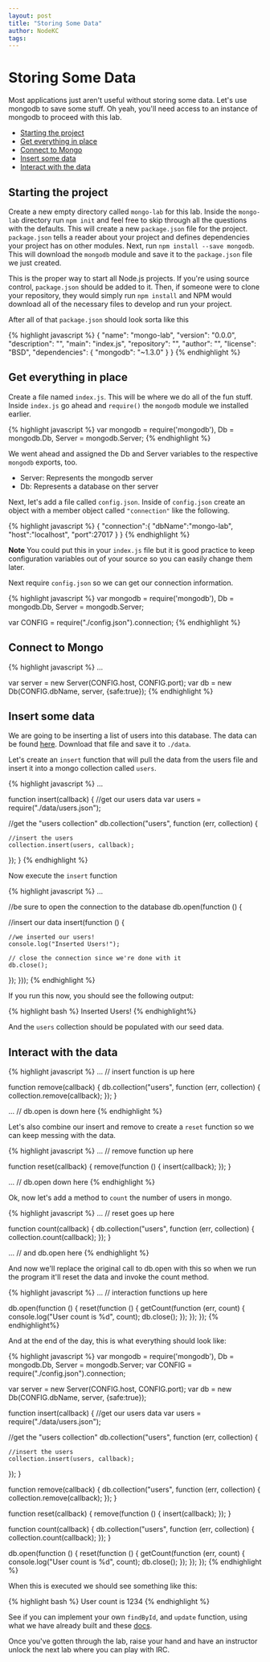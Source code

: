 ```yaml
---
layout: post
title: "Storing Some Data"
author: NodeKC
tags:
---
```


# Storing Some Data

Most applications just aren't useful without storing some data. Let's use mongodb to save some stuff. Oh yeah, you'll need access to an instance of mongodb to proceed with this lab.

* [Starting the project](#starting_the_project)
* [Get everything in place](#get_everything_in_place)
* [Connect to Mongo](#connect_to_mongo)
* [Insert some data](#insert_some_data)
* [Interact with the data](#interact_with_the_data)

## Starting the project

Create a new empty directory called `mongo-lab` for this lab. Inside the `mongo-lab` directory run `npm init` and feel free to skip through all the questions with the defaults. This will create a new `package.json` file for the project. `package.json` tells a reader about your project and defines dependencies your project has on other modules. Next, run `npm install --save mongodb`. This will download the `mongodb` module and save it to the `package.json` file we just created.

This is the proper way to start all Node.js projects. If you're using source control, `package.json` should be added to it. Then, if someone were to clone your repository, they would simply run `npm install` and NPM would download all of the necessary files to develop and run your project.

After all of that `package.json` should look sorta like this

{% highlight javascript %}
{
  "name": "mongo-lab",
  "version": "0.0.0",
  "description": "",
  "main": "index.js",
  "repository": "",
  "author": "",
  "license": "BSD",
  "dependencies": {
    "mongodb": "~1.3.0"
  }
}
{% endhighlight %}

## Get everything in place

Create a file named `index.js`. This will be where we do all of the fun stuff. Inside `index.js` go ahead and `require()` the `mongodb` module we installed earlier.

{% highlight javascript %}
var mongodb = require('mongodb'),
    Db      = mongodb.Db,
    Server  = mongodb.Server;
{% endhighlight %}

We went ahead and assigned the Db and Server variables to the respective `mongodb` exports, too.
* Server: Represents the mongodb server
* Db:     Represents a database on ther server

Next, let's add a file called `config.json`. Inside of `config.json` create an object with a member object called `"connection"` like the following.

{% highlight javascript %}
{
  "connection":{
    "dbName":"mongo-lab",
    "host":"localhost",
    "port":27017
  }
}
{% endhighlight %}

**Note** You could put this in your `index.js` file but it is good practice to keep configuration variables out of your source so you can easily change them later.  

Next require `config.json` so we can get our connection information.

{% highlight javascript %}
var mongodb = require('mongodb'),
    Db      = mongodb.Db,
    Server  = mongodb.Server;

var CONFIG  = require("./config.json").connection;
{% endhighlight %}

<!--## Tangent into domains!

A domain allows us to handle all I/O operations as a single group. In this case we want all of our mongo actions to happen in the `mongoDomain` allowing us to catch all errors in a single place. To read more about domains go [here](http://nodejs.org/api/domain.html).

{% highlight javascript %}
var domain = require('domain');
var mongoDomain = domain.create(),
    intercept = mongoDomain.intercept.bind(mongoDomain);

mongoDomain.on('error', function (er) {
  console.error('Mongo error!', er);
});
{% endhighlight %}

Notice how we create a new variable [`intercept`](http://nodejs.org/api/domain.html#domain_domain_intercept_callback) to which is bound to the `mongoDomain` scope. This allows us to reference `intercept` without having to type `mongoDomain.intercept` everytime.-->

## Connect to Mongo

{% highlight javascript %}
...

var server = new Server(CONFIG.host, CONFIG.port);
var db     = new Db(CONFIG.dbName, server, {safe:true});
{% endhighlight %}

## Insert some data

We are going to be inserting a list of users into this database. The data can be found [here](https://raw.github.com/nodekc/workshop/master/examples/mongo/assets/users.json). Download that file and save it to `./data`.

Let's create an `insert` function that will pull the data from the users file and insert it into a mongo collection called `users`.

{% highlight javascript %}
...

function insert(callback) {
  //get our users data
  var users = require("./data/users.json");

  //get the "users collection"
  db.collection("users", function (err, collection) {

    //insert the users
    collection.insert(users, callback);
  });
}
{% endhighlight %}

Now execute the `insert` function

{% highlight javascript %}
...

//be sure to open the connection to the database
db.open(function () {

  //insert our data
  insert(function () {

    //we inserted our users!
    console.log("Inserted Users!");

    // close the connection since we're done with it
    db.close();
  });
}));
{% endhighlight %}

If you run this now, you should see the following output:

{% highlight bash %}
Inserted Users!
{% endhighlight%}

And the `users` collection should be populated with our seed data.

## Interact with the data

{% highlight javascript %}
... // insert function is up here

function remove(callback) {
  db.collection("users", function (err, collection) {
    collection.remove(callback);
  });
}

... // db.open is down here
{% endhighlight %}

Let's also combine our insert and remove to create a `reset` function so we can keep messing with the data.

{% highlight javascript %}
... // remove function up here

function reset(callback) {
  remove(function () {
    insert(callback);
  });
}

... // db.open down here
{% endhighlight %}

Ok, now let's add a method to `count` the number of users in mongo.

{% highlight javascript %}
... // reset goes up here

function count(callback) {
  db.collection("users", function (err, collection) {
    collection.count(callback);
  });
}

... // and db.open here
{% endhighlight %}

And now we'll replace the original call to db.open with this so when we run the program it'll reset the data and invoke the count method.

{% highlight javascript %}
... // interaction functions up here

db.open(function () {
  reset(function () {
    getCount(function (err, count) {
      console.log("User count is %d", count);
      db.close();
    });
  });
});
{% endhighlight%}

And at the end of the day, this is what everything should look like:

{% highlight javascript %}
var mongodb = require('mongodb'),
    Db      = mongodb.Db,
    Server  = mongodb.Server;
var CONFIG  = require("./config.json").connection;

var server = new Server(CONFIG.host, CONFIG.port);
var db     = new Db(CONFIG.dbName, server, {safe:true});

function insert(callback) {
  //get our users data
  var users = require("./data/users.json");

  //get the "users collection"
  db.collection("users", function (err, collection) {

    //insert the users
    collection.insert(users, callback);
  });
}

function remove(callback) {
  db.collection("users", function (err, collection) {
    collection.remove(callback);
  });
}

function reset(callback) {
  remove(function () {
    insert(callback);
  });
}

function count(callback) {
  db.collection("users", function (err, collection) {
    collection.count(callback);
  });
}

db.open(function () {
  reset(function () {
    getCount(function (err, count) {
      console.log("User count is %d", count);
      db.close();
    });
  });
});
{% endhighlight %}

When this is executed we should see something like this:

{% highlight bash %}
User count is 1234
{% endhighlight %}

<!--## More advanced Mongo interactions

13. Next lets add a function that aggregates the users by the first letter in their `firstName` property. To do this we will need to use the [MapReduce](http://www.mongodb.org/display/DOCS/MapReduce).

{% highlight javascript %}
var getCountByFirstName = (function getCountByFirstName() {
function map() {
  if (this.firstName) {
    emit(this.firstName.charAt(0), 1);
  }
}

function reduce(key, values) {
  return values.length;
}

return function _getCountByFirstName(cb) {
  getCollection("users", function getUsersCollection(collection) {
    collection.mapReduce(map, reduce, {out:{inline:1}}, intercept(cb));
  });
};
}());
{% endhighlight %}

What is that function wrapped in parens? That is called an `IIFE` (Immediatly Invoked Function Expression). This allows us to keep `map` and `reduce` private while exposing the `_getCountByFirstName` function. So `getCountByFirstName` is actually assigned to `_getCountByFirstName` while not exposing the private `map` and `reduce` functions.

**Note** the `map` and `reduce` functions are not executed in `node` they are actually serialzed by calling the `toString` and sent to `mongo` to execute on the server. So you **cannot** use any variables that would normally be available (i.e. closure varibles).

Notice how we pass in `{out : {inline : 1}}` this tells mongo to do the map reduce in memory. 

Now let's use it and see what we get!

{% highlight javascript %}
db.open(intercept(function () {
  reset(function () {
    getCountByFirstName(function (counts) {
      console.log("got counts by first name!");
      console.log(JSON.stringify(counts, null, 4));
    });
  });
}));
{% endhighlight %}

Your output should look like this.

{% highlight javascript %}
got counts by first name!
[
  {
    "_id": "A",
    "value": 14
  },
  {
    "_id": "B",
    "value": 6
  },
  {
    "_id": "C",
    "value": 6
  },
  {
    "_id": "D",
    "value": 9
  },
  .
  .
  .
  {
    "_id": "W",
    "value": 3
  },
  {
    "_id": "Y",
    "value": 2
  },
  {
    "_id": "Z",
    "value": 2
  }
]
{% endhighlight %}-->

See if you can implement your own `findById`, and `update` function, using what we have already built and these [docs](http://mongodb.github.com/node-mongodb-native/).

Once you've gotten through the lab, raise your hand and have an instructor unlock the next lab where you can play with IRC.
